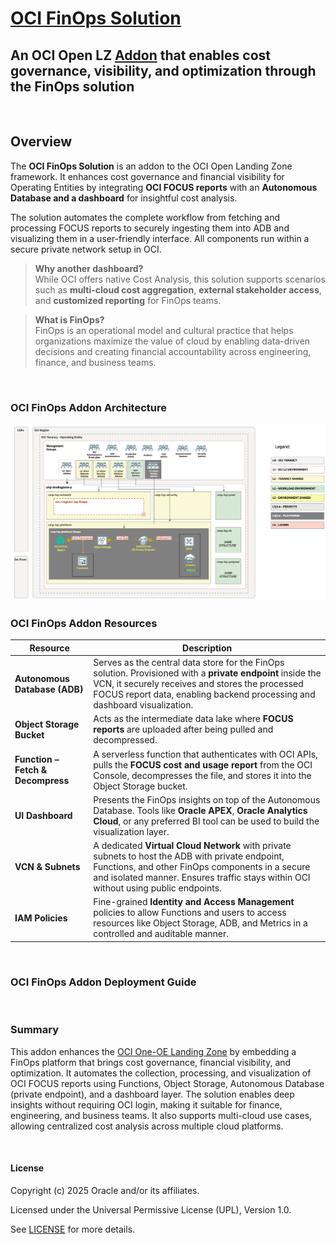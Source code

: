 # **[OCI FinOps Solution](#)**
## **An OCI Open LZ [Addon](#) that enables cost governance, visibility, and optimization through the FinOps solution**
&nbsp;

## **Overview**

The **OCI FinOps Solution** is an addon to the OCI Open Landing Zone framework. It enhances cost governance and financial visibility for Operating Entities by integrating **OCI FOCUS reports** with an **Autonomous Database and a dashboard** for insightful cost analysis.

The solution automates the complete workflow from fetching and processing FOCUS reports to securely ingesting them into ADB and visualizing them in a user-friendly interface. All components run within a secure private network setup in OCI.

> **Why another dashboard?**  
> While OCI offers native Cost Analysis, this solution supports scenarios such as **multi-cloud cost aggregation**, **external stakeholder access**, and **customized reporting** for FinOps teams.

> **What is FinOps?**  
> FinOps is an operational model and cultural practice that helps organizations maximize the value of cloud by enabling data-driven decisions and creating financial accountability across engineering, finance, and business teams.

&nbsp;

### OCI FinOps Addon Architecture

<img src="images/OCI_FinOps_Arch.png" width="900">

### OCI FinOps Addon Resources

| **Resource** | **Description** |
|--------------|------------------|
| **Autonomous Database (ADB)** | Serves as the central data store for the FinOps solution. Provisioned with a **private endpoint** inside the VCN, it securely receives and stores the processed FOCUS report data, enabling backend processing and dashboard visualization. |
| **Object Storage Bucket** | Acts as the intermediate data lake where **FOCUS reports** are uploaded after being pulled and decompressed. |
| **Function – Fetch & Decompress** | A serverless function that authenticates with OCI APIs, pulls the **FOCUS cost and usage report** from the OCI Console, decompresses the file, and stores it into the Object Storage bucket. |
| **UI Dashboard** | Presents the FinOps insights on top of the Autonomous Database. Tools like **Oracle APEX**, **Oracle Analytics Cloud**, or any preferred BI tool can be used to build the visualization layer. |
| **VCN & Subnets** | A dedicated **Virtual Cloud Network** with private subnets to host the ADB with private endpoint, Functions, and other FinOps components in a secure and isolated manner. Ensures traffic stays within OCI without using public endpoints. |
| **IAM Policies** | Fine-grained **Identity and Access Management** policies to allow Functions and users to access resources like Object Storage, ADB, and Metrics in a controlled and auditable manner. |

&nbsp;

### OCI FinOps Addon Deployment Guide

&nbsp;

### Summary

This addon enhances the [OCI One-OE Landing Zone](https://github.com/oci-landing-zones/oci-landing-zone-operating-entities/tree/master/blueprints/one-oe/runtime/one-stack) by embedding a FinOps platform that brings cost governance, financial visibility, and optimization. It automates the collection, processing, and visualization of OCI FOCUS reports using Functions, Object Storage, Autonomous Database (private endpoint), and a dashboard layer. The solution enables deep insights without requiring OCI login, making it suitable for finance, engineering, and business teams. It also supports multi-cloud use cases, allowing centralized cost analysis across multiple cloud platforms.

&nbsp;

#### License
Copyright (c) 2025 Oracle and/or its affiliates.

Licensed under the Universal Permissive License (UPL), Version 1.0.

See [LICENSE](/LICENSE.txt) for more details.
